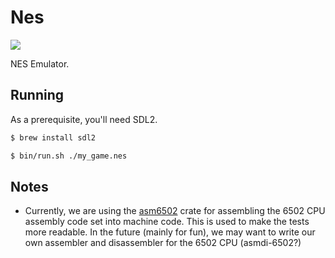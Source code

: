 # Nes

[![](https://travis-ci.org/WeAreRust/Nes.svg?branch=master)](https://travis-ci.org/WeAreRust/Nes)

NES Emulator.

## Running

As a prerequisite, you'll need SDL2.

```bash
$ brew install sdl2
```

```bash
$ bin/run.sh ./my_game.nes
```

## Notes

- Currently, we are using the [asm6502](https://crates.io/crates/asm6502) crate for assembling the 6502 CPU assembly code set into machine code. This is used to make the tests more readable. In the future (mainly for fun), we may want to write our own assembler and disassembler for the 6502 CPU (asmdi-6502?)
